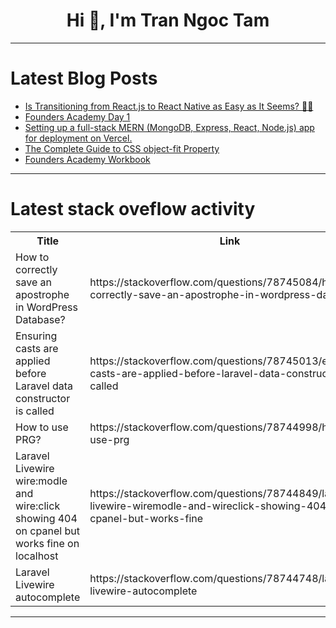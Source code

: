 <h1 align="center">Hi 👋, I'm Tran Ngoc Tam</h1>

---

# Latest Blog Posts 
<!-- BLOG-POST-LIST:START -->
- [Is Transitioning from React.js to React Native as Easy as It Seems? 🚀📱](https://dev.to/sh20raj/is-transitioning-from-reactjs-to-react-native-as-easy-as-it-seems-3emj)
- [Founders Academy Day 1](https://dev.to/theholyspirit/founders-academy-day-1-pa4)
- [Setting up a full-stack MERN &lpar;MongoDB, Express, React, Node.js&rpar; app for deployment on Vercel.](https://dev.to/matrix24483/setting-up-a-full-stack-mern-mongodb-express-react-nodejs-app-for-deployment-on-vercel-2mpp)
- [The Complete Guide to CSS object-fit Property](https://dev.to/moondaeseung/the-complete-guide-to-css-object-fit-property-3apa)
- [Founders Academy Workbook](https://dev.to/theholyspirit/founders-academy-workbook-3370)
<!-- BLOG-POST-LIST:END -->

---

# Latest stack oveflow activity
<table>
  <tr><th>Title</th><th>Link</th></tr>
  <!-- STACKOVERFLOW:START --><tr><td>How to correctly save an apostrophe in WordPress Database?</td><td>https://stackoverflow.com/questions/78745084/how-to-correctly-save-an-apostrophe-in-wordpress-database</td></tr><tr><td>Ensuring casts are applied before Laravel data constructor is called</td><td>https://stackoverflow.com/questions/78745013/ensuring-casts-are-applied-before-laravel-data-constructor-is-called</td></tr><tr><td>How to use PRG?</td><td>https://stackoverflow.com/questions/78744998/how-to-use-prg</td></tr><tr><td>Laravel Livewire wire:modle and wire:click showing 404 on cpanel but works fine on localhost</td><td>https://stackoverflow.com/questions/78744849/laravel-livewire-wiremodle-and-wireclick-showing-404-on-cpanel-but-works-fine</td></tr><tr><td>Laravel Livewire autocomplete</td><td>https://stackoverflow.com/questions/78744748/laravel-livewire-autocomplete</td></tr><!-- STACKOVERFLOW:END -->
</table>

---


